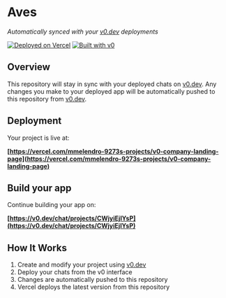 # Aves

*Automatically synced with your [v0.dev](https://v0.dev) deployments*

[![Deployed on Vercel](https://img.shields.io/badge/Deployed%20on-Vercel-black?style=for-the-badge&logo=vercel)](https://vercel.com/mmelendro-9273s-projects/v0-company-landing-page)
[![Built with v0](https://img.shields.io/badge/Built%20with-v0.dev-black?style=for-the-badge)](https://v0.dev/chat/projects/CWjyiEjIYsP)

## Overview

This repository will stay in sync with your deployed chats on [v0.dev](https://v0.dev).
Any changes you make to your deployed app will be automatically pushed to this repository from [v0.dev](https://v0.dev).

## Deployment

Your project is live at:

**[https://vercel.com/mmelendro-9273s-projects/v0-company-landing-page](https://vercel.com/mmelendro-9273s-projects/v0-company-landing-page)**

## Build your app

Continue building your app on:

**[https://v0.dev/chat/projects/CWjyiEjIYsP](https://v0.dev/chat/projects/CWjyiEjIYsP)**

## How It Works

1. Create and modify your project using [v0.dev](https://v0.dev)
2. Deploy your chats from the v0 interface
3. Changes are automatically pushed to this repository
4. Vercel deploys the latest version from this repository